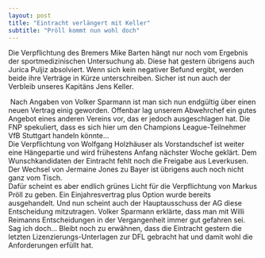 ```yaml
---
layout: post
title: "Eintracht verlängert mit Keller"
subtitle: "Pröll kommt nun wohl doch"
---
```


Die Verpflichtung des Bremers Mike Barten hängt nur noch vom Ergebnis der sportmedizinischen Untersuchung ab. Diese hat gestern übrigens auch Jurica Puljiz absolviert. Wenn sich kein negativer Befund ergibt, werden beide ihre Verträge in Kürze unterschreiben. Sicher ist nun auch der Verbleib unseres Kapitäns Jens Keller.

 Nach Angaben von Volker Sparmann ist man sich nun endgültig über einen neuen Vertrag einig geworden. Offenbar lag unserem Abwehrchef ein gutes Angebot eines anderen Vereins vor, das er jedoch ausgeschlagen hat. Die FNP spekuliert, dass es sich hier um den Champions League-Teilnehmer VfB Stuttgart handeln könnte...  
Die Verpflichtung von Wolfgang Holzhäuser als Vorstandschef ist weiter eine Hängepartie und wird frühestens Anfang nächster Woche geklärt. Dem Wunschkandidaten der Eintracht fehlt noch die Freigabe aus Leverkusen. Der Wechsel von Jermaine Jones zu Bayer ist übrigens auch noch nicht ganz vom Tisch.  
Dafür scheint es aber endlich grünes Licht für die Verpflichtung von Markus Pröll zu geben. Ein Einjahresvertrag plus Option wurde bereits ausgehandelt. Und nun scheint auch der Hauptausschuss der AG diese Entscheidung mitzutragen. Volker Sparmann erklärte, dass man mit Willi Reimanns Entscheidungen in der Vergangenheit immer gut gefahren sei. Sag ich doch... Bleibt noch zu erwähnen, dass die Eintracht gestern die letzten Lizenzierungs-Unterlagen zur DFL gebracht hat und damit wohl die Anforderungen erfüllt hat.
